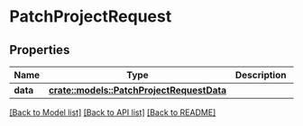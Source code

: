 # PatchProjectRequest

## Properties

Name | Type | Description | Notes
------------ | ------------- | ------------- | -------------
**data** | [**crate::models::PatchProjectRequestData**](PatchProjectRequest_data.md) |  | 

[[Back to Model list]](../README.md#documentation-for-models) [[Back to API list]](../README.md#documentation-for-api-endpoints) [[Back to README]](../README.md)



